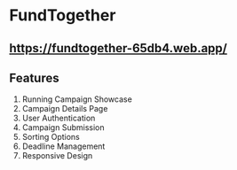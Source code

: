 # FundTogether

## https://fundtogether-65db4.web.app/

## Features
1. Running Campaign Showcase
2. Campaign Details Page
3. User Authentication
4. Campaign Submission
5. Sorting Options
6. Deadline Management
7. Responsive Design
